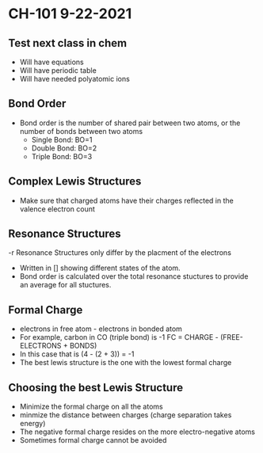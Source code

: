 # CH-101 9-22-2021
## Test next class in chem
- Will have equations
- Will have periodic table
- Will have needed polyatomic ions
## Bond Order
- Bond order is the number of shared pair between two atoms, or the number of bonds between two atoms
    - Single Bond: BO=1
    - Double Bond: BO=2
    - Triple Bond: BO=3
## Complex Lewis Structures
- Make sure that charged atoms have their charges reflected in the valence electron count
## Resonance Structures
-r Resonance Structures only differ by the placment of the electrons
- Written in [] showing different states of the atom.
- Bond order is calculated over the total resonance stuctures to provide an average for all stuctures.
## Formal Charge
- electrons in free atom - electrons in bonded atom
- For example, carbon in CO (triple bond) is -1 FC = CHARGE - (FREE-ELECTRONS + BONDS)
- In this case that is (4 - (2 + 3)) = -1
- The best lewis structure is the one with the lowest formal charge
## Choosing the best Lewis Structure
- Minimize the formal charge on all the atoms
- minmize the distance between charges (charge separation takes energy)
- The negative formal charge resides on the more electro-negative atoms
- Sometimes formal charge cannot be avoided


